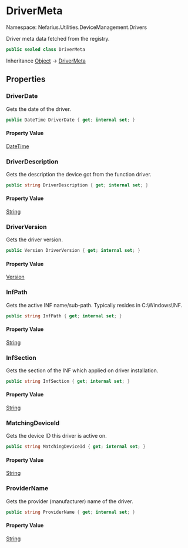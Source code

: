 # DriverMeta

Namespace: Nefarius.Utilities.DeviceManagement.Drivers

Driver meta data fetched from the registry.

```csharp
public sealed class DriverMeta
```

Inheritance [Object](https://docs.microsoft.com/en-us/dotnet/api/system.object) → [DriverMeta](./nefarius.utilities.devicemanagement.drivers.drivermeta.md)

## Properties

### **DriverDate**

Gets the date of the driver.

```csharp
public DateTime DriverDate { get; internal set; }
```

#### Property Value

[DateTime](https://docs.microsoft.com/en-us/dotnet/api/system.datetime)<br>

### **DriverDescription**

Gets the description the device got from the function driver.

```csharp
public string DriverDescription { get; internal set; }
```

#### Property Value

[String](https://docs.microsoft.com/en-us/dotnet/api/system.string)<br>

### **DriverVersion**

Gets the driver version.

```csharp
public Version DriverVersion { get; internal set; }
```

#### Property Value

[Version](https://docs.microsoft.com/en-us/dotnet/api/system.version)<br>

### **InfPath**

Gets the active INF name/sub-path. Typically resides in C:\Windows\INF.

```csharp
public string InfPath { get; internal set; }
```

#### Property Value

[String](https://docs.microsoft.com/en-us/dotnet/api/system.string)<br>

### **InfSection**

Gets the section of the INF which applied on driver installation.

```csharp
public string InfSection { get; internal set; }
```

#### Property Value

[String](https://docs.microsoft.com/en-us/dotnet/api/system.string)<br>

### **MatchingDeviceId**

Gets the device ID this driver is active on.

```csharp
public string MatchingDeviceId { get; internal set; }
```

#### Property Value

[String](https://docs.microsoft.com/en-us/dotnet/api/system.string)<br>

### **ProviderName**

Gets the provider (manufacturer) name of the driver.

```csharp
public string ProviderName { get; internal set; }
```

#### Property Value

[String](https://docs.microsoft.com/en-us/dotnet/api/system.string)<br>
